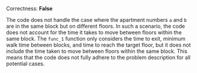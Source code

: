 Correctness: **False**

The code does not handle the case where the apartment numbers `a` and `b` are in the same block but on different floors. In such a scenario, the code does not account for the time it takes to move between floors within the same block. The `func_1` function only considers the time to exit, minimum walk time between blocks, and time to reach the target floor, but it does not include the time taken to move between floors within the same block. This means that the code does not fully adhere to the problem description for all potential cases.